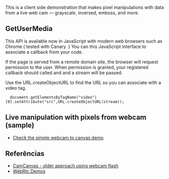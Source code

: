 This is a client side demonstration that makes pixel manipulations with data from a live web cam — grayscale, inversed, emboss, and more. 
 
## GetUserMedia

This API is available now in JavaScript with modern web browsers such as Chrome ( tested with Canary .) You can this JavaScript interface to associate a callback from your code. 

If the page is served from a remote domain site, the browser will request permission to the user. When permission is granted, your registered callback should called and and a stream will be passed. 

Use the URL.createObjectURL to find the URL so you can associate with a video tag. 

      document.getElementsByTagName("video")[0].setAttribute("src",URL.createObjectURL(stream));


## Live manipulation with pixels from webcam (sample) 

* [Check the simple webcam to canvas demo](simple)

## Referências

* [CamCanvas - older approach using webcam flash](http://taboca.com/p/camcanvas/)
* [WebRtc Demos](http://www.webrtc.org/running-the-demos) 


